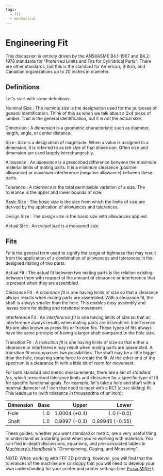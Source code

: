 ```yaml
---
tags:
  - fit
  - mechanical
---
```

# Engineering Fit

This discussion is entirely driven by the ANSI/ASME B4.1-1967 and B4.2-1978
standards for "Preferred Limits and Fits for Cylindrical Parts". There are other
standards, but this is the standard for American, British, and Canadian
organizations up to 20 inches in diameter. 

## Definitions

Let's start with some definitions.

Nominal Size
: The _nominal size_ is the designation used for the purposes of general
identification. Think of this as when we talk about a 2x4 piece of lumber. That
is the general identification, but it is _not_ the actual size.

Dimension
: A _dimension_ is a geometric characteristic such as diameter, length, angle, or
center distance.

Size
: _Size_ is a designation of magnitude. When a value is assigned to a dimension,
it is referred to as teh size of that dimension. Often size and dimension are
used largely interchangeably. 

Allowance
: An _allowance_ is a prescribed difference between the maximum material limits
of mating parts. It is a minimum clearance (positive allowance) or maximum
interference (negative allowance) between these parts.

Tolerance
: A _tolerance_ is the total permissible variation of a size. The tolerance is
the upper and lower bounds of size.

Basic Size
: The _basic size_ is the size from which the limits of size are derived by the
application of allowances and tolerances.

Design Size
: The _design size_ is the basic size with allowances applied.

Actual Size
: An _actual size_ is a measured size.

## Fits

_Fit_ is the general term used to signify the range of tightness that may result
from the application of a combination of allowances and tolerances in the
designed mating of two parts.

Actual Fit
: The actual fit between two mating parts is the relation existing between them
with respect ot the amount of clearance or interference that is present when
they are assembled.

Clearance Fit 
: A _clearance fit_ is one having limits of size so that a clearance always
results when mating parts are assembled. With a clearance fit, the shaft is
always smaller than the hole. This enables easy assembly and leaves room for
sliding and rotational movement.

Interference Fit
: An _interference fit_ is one having limits of size so that an interference
always results when mating parts are assembled. Interference fits are also known
as press fits or friction fits. These types of fits always have the same
principle of having a larger shaft compared to the hole size. 

Transition Fit
: A _transition fit_ is one having limits of size so that either a clearance or
interference may result when mating parts are assembled. A transition fit
encompasses two possibilities. The shaft may be a little bigger than the hole,
requiring some force to create the fit. At the other end of the spectrum is a
clearance fit with a little bit of room for movement.

For both standard and metric measurements, there are a set of _standard fits_,
which prescribed tolerance limits and clearance for a specific type of fit for
specific functional goals. For example, let's take a hole and shaft with a
nominal diameter of 1 inch that need to meet with a RC1 (close sliding) fit.
This leads us to (with tolerance in thousandths of an inch):

| Dimension | Base |         Upper |           Lower |
| --------- | ---: | ------------: | --------------: |
| Hole      |  1.0 | 1.0004 (+0.4) |      1.0 (-0.0) |
| Shaft     |  1.0 | 0.9997 (-0.3) | 0.99945 (-0.55) |

Thees guides, whether you want standard or metric, are a very useful thing to
understand as a starting point when you're working with materials. You can find
in-depth discussions, equations, and pre-calculated tables in [_Machinery's
Handbook_](../resources/books.md)'s "Dimensioning, Gaging, and Measuring".

NOTE: When working with FFF 3D printing, however, you will find that the
tolerances of the machine are so sloppy that you will need to develop your own
understanding for your printer and printer settings (see [Prusa
MINI+](../3d/prusa.md)).